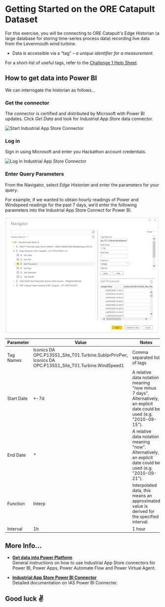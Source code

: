 # Getting Started on the ORE Catapult Dataset

For this exercise, you will be connecting to ORE Catapult's Edge Historian (a large database for storing time-series process data) recording live data from the Levenmouth wind turbine.

* Data is accessible via a “tag” – *a unique identifier for a measurement*.

For a short-list of useful tags, refer to the [Challenge 1 Help Sheet](https://github.com/intelligentplant/codeless-hackathon-resource/blob/master/resources/Challenge%201%20-%20Info%20Pack.pdf).

## How to get data into Power BI

We can interrogate the historian as follows...

### Get the connector

 The connector is certified and distributed by Microsoft with Power BI updates. Click *Get Data* and look for *Industrial App Store* data connector.

![Start Industrial App Store Connector](https://intelligentplant.com/datasheets/powerplatform/resources/ias-pp-start-connector.gif)

### Log in

Sign in using Microsoft and enter you Hackathon account credentials. 

![Log in Industrial App Store Connector](https://intelligentplant.com/datasheets/powerplatform/resources/ias-pp-start-connector-log-in.gif)


### Enter Query Parameters

From the Navigator, select *Edge Historian* and enter the parameters for your query.

For example, if we wanted to obtain hourly readings of Power and Windspeed readings for the past 7 days, we’d enter the following parameters into the Industrial App Store Connect for Power BI.

![](images/Challenge1DataGuide01.png)

| Parameter | Value | Notes |
|-----------|-------|-------|
|Tag Names |  Iconics DA OPC.P135S1_Site_T01.Turbine.SubIprPrivPwr, Iconics DA OPC.P135S1_Site_T01.Turbine.WindSpeed1 | Comma separated list of tags |
| Start Date | *-7d| A relative data notation meaning "now minus 7 days". Alternatively, an explicit date could be used (e.g. "2010-09-15"). |
|End Date | *| A relative data notation meaning "now". Alternatively, an explicit date could be used (e.g. "2010-09-21").|
| Function | Interp | Interpolated data, this means an approximated value is derived for the specified interval.|
| Interval | 1h | 1 hour |

## More Info...

* [**Get data into Power Platform**](https://github.com/intelligentplant/codeless-hackathon-resource/blob/master/resources/get-data-into-power-platform.MD)<br/> General instructions on how to use Industrial App Store connectors for Power BI, Power Apps, Power Automate Flow and Power Virtual Agent.

* [**Industrial App Store Power BI Connector**](https://github.com/intelligentplant/IAS-Power-BI-connector)<br/> Detailed documentation on IAS Power BI Connecter.

## Good luck :v: